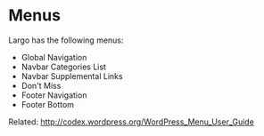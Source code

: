 # Menus

Largo has the following menus:

- Global Navigation
- Navbar Categories List
- Navbar Supplemental Links
- Don't Miss
- Footer Navigation
- Footer Bottom

Related: http://codex.wordpress.org/WordPress_Menu_User_Guide	
